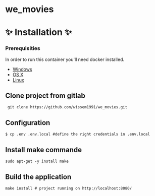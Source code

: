 # we_movies

✨ Installation ✨
=================

### Prerequisities


In order to run this container you'll need docker installed.

* [Windows](https://docs.docker.com/windows/started)
* [OS X](https://docs.docker.com/mac/started/)
* [Linux](https://docs.docker.com/linux/started/)

## Clone project from gitlab

```
 git clone https://github.com/wissem1991/we_movies.git
```

## Configuration
```
$ cp .env .env.local #define the right credentials in .env.local
```

## Install make commande 
```
sudo apt-get -y install make
```

## Build the application

```
make install # project running on http://localhost:8080/
```
